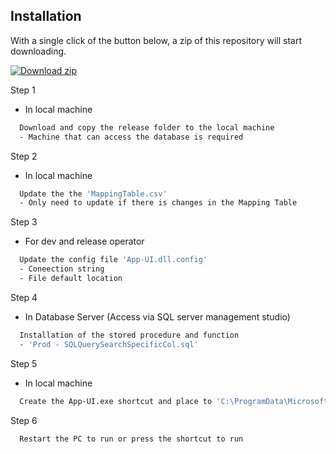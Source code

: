 
## Installation

With a single click of the button below, a zip of this repository will start downloading.

[![Download zip](https://custom-icon-badges.herokuapp.com/badge/-Download-limegreen?style=for-the-badge&logo=download&logoColor=white "Download zip")](https://github.com/pangchunhei/PowerPeg-SQLtoCSV-WindowsSoftware/tree/integration-with-EMSD-db/release)

Step 1
- In local machine
```bash
  Download and copy the release folder to the local machine
  - Machine that can access the database is required
```

Step 2
- In local machine
```bash
  Update the the 'MappingTable.csv'
  - Only need to update if there is changes in the Mapping Table
```

Step 3
- For dev and release operator
```bash
  Update the config file 'App-UI.dll.config'
  - Coneection string
  - File default location
```

Step 4
- In Database Server (Access via SQL server management studio)
```bash
  Installation of the stored procedure and function
  - 'Prod - SQLQuerySearchSpecificCol.sql'
```

Step 5
- In local machine
```bash
  Create the App-UI.exe shortcut and place to 'C:\ProgramData\Microsoft\Windows\Start Menu\Programs\Startup'
```

Step 6
```bash
  Restart the PC to run or press the shortcut to run
```    
